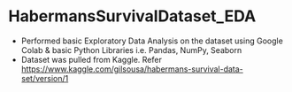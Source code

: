 # HabermansSurvivalDataset_EDA
* Performed basic Exploratory Data Analysis on the dataset using Google Colab &amp; basic Python Libraries i.e. Pandas, NumPy, Seaborn
* Dataset was pulled from Kaggle. Refer https://www.kaggle.com/gilsousa/habermans-survival-data-set/version/1
